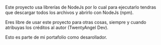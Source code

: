 Este proyecto usa librerías de NodeJs por lo cual para ejecutarlo tendras que descargar todos los archivos y abrirlo con NodeJs (npm).

Eres libre de usar este proyecto para otras cosas, siempre y cuando atribuyas los créditos al autor (TwentyAngel Dev).

Esto es parte de mi portafolio como desarollador.
